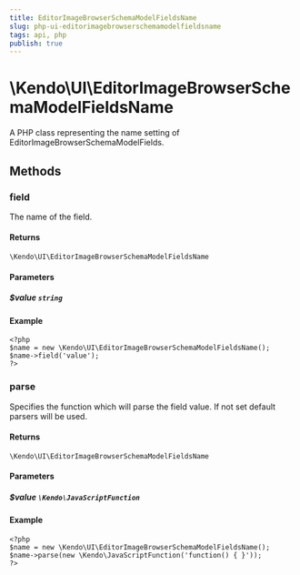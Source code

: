 ```yaml
---
title: EditorImageBrowserSchemaModelFieldsName
slug: php-ui-editorimagebrowserschemamodelfieldsname
tags: api, php
publish: true
---
```


# \Kendo\UI\EditorImageBrowserSchemaModelFieldsName

A PHP class representing the name setting of EditorImageBrowserSchemaModelFields.


## Methods

### field
The name of the field.

#### Returns
`\Kendo\UI\EditorImageBrowserSchemaModelFieldsName`

#### Parameters

##### $value `string`



#### Example 
    <?php
    $name = new \Kendo\UI\EditorImageBrowserSchemaModelFieldsName();
    $name->field('value');
    ?>

### parse
Specifies the function which will parse the field value. If not set default parsers will be used.

#### Returns
`\Kendo\UI\EditorImageBrowserSchemaModelFieldsName`

#### Parameters

##### $value `\Kendo\JavaScriptFunction`



#### Example 
    <?php
    $name = new \Kendo\UI\EditorImageBrowserSchemaModelFieldsName();
    $name->parse(new \Kendo\JavaScriptFunction('function() { }'));
    ?>

